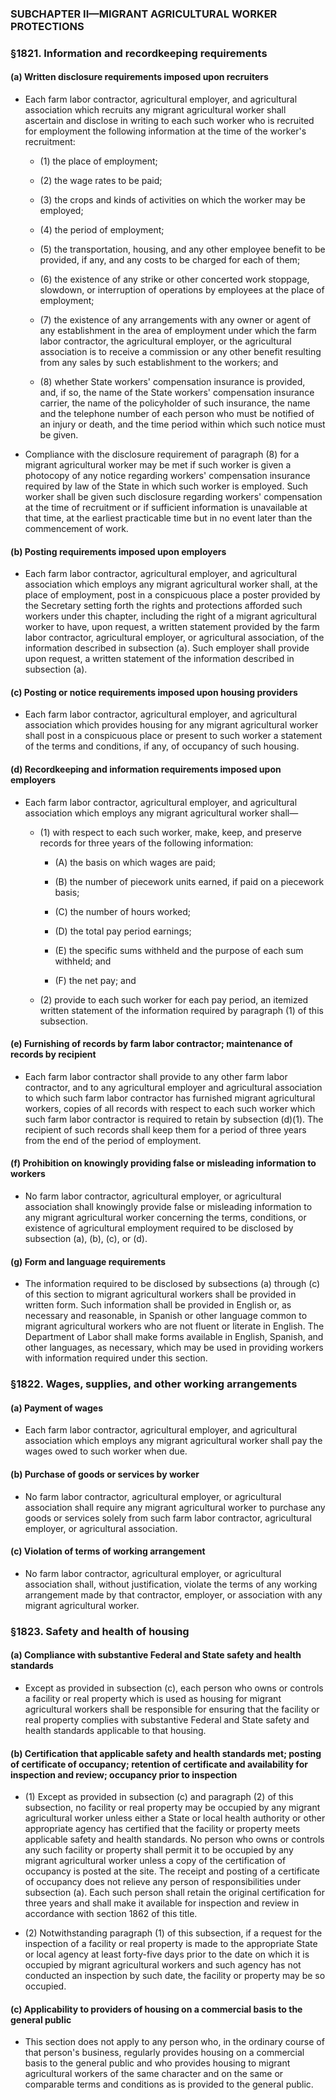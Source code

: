 ### SUBCHAPTER II—MIGRANT AGRICULTURAL WORKER PROTECTIONS

### §1821. Information and recordkeeping requirements
#### (a) Written disclosure requirements imposed upon recruiters
* Each farm labor contractor, agricultural employer, and agricultural association which recruits any migrant agricultural worker shall ascertain and disclose in writing to each such worker who is recruited for employment the following information at the time of the worker's recruitment:

  * (1) the place of employment;

  * (2) the wage rates to be paid;

  * (3) the crops and kinds of activities on which the worker may be employed;

  * (4) the period of employment;

  * (5) the transportation, housing, and any other employee benefit to be provided, if any, and any costs to be charged for each of them;

  * (6) the existence of any strike or other concerted work stoppage, slowdown, or interruption of operations by employees at the place of employment;

  * (7) the existence of any arrangements with any owner or agent of any establishment in the area of employment under which the farm labor contractor, the agricultural employer, or the agricultural association is to receive a commission or any other benefit resulting from any sales by such establishment to the workers; and

  * (8) whether State workers' compensation insurance is provided, and, if so, the name of the State workers' compensation insurance carrier, the name of the policyholder of such insurance, the name and the telephone number of each person who must be notified of an injury or death, and the time period within which such notice must be given.


* Compliance with the disclosure requirement of paragraph (8) for a migrant agricultural worker may be met if such worker is given a photocopy of any notice regarding workers' compensation insurance required by law of the State in which such worker is employed. Such worker shall be given such disclosure regarding workers' compensation at the time of recruitment or if sufficient information is unavailable at that time, at the earliest practicable time but in no event later than the commencement of work.

#### (b) Posting requirements imposed upon employers
* Each farm labor contractor, agricultural employer, and agricultural association which employs any migrant agricultural worker shall, at the place of employment, post in a conspicuous place a poster provided by the Secretary setting forth the rights and protections afforded such workers under this chapter, including the right of a migrant agricultural worker to have, upon request, a written statement provided by the farm labor contractor, agricultural employer, or agricultural association, of the information described in subsection (a). Such employer shall provide upon request, a written statement of the information described in subsection (a).

#### (c) Posting or notice requirements imposed upon housing providers
* Each farm labor contractor, agricultural employer, and agricultural association which provides housing for any migrant agricultural worker shall post in a conspicuous place or present to such worker a statement of the terms and conditions, if any, of occupancy of such housing.

#### (d) Recordkeeping and information requirements imposed upon employers
* Each farm labor contractor, agricultural employer, and agricultural association which employs any migrant agricultural worker shall—

  * (1) with respect to each such worker, make, keep, and preserve records for three years of the following information:

    * (A) the basis on which wages are paid;

    * (B) the number of piecework units earned, if paid on a piecework basis;

    * (C) the number of hours worked;

    * (D) the total pay period earnings;

    * (E) the specific sums withheld and the purpose of each sum withheld; and

    * (F) the net pay; and


  * (2) provide to each such worker for each pay period, an itemized written statement of the information required by paragraph (1) of this subsection.

#### (e) Furnishing of records by farm labor contractor; maintenance of records by recipient
* Each farm labor contractor shall provide to any other farm labor contractor, and to any agricultural employer and agricultural association to which such farm labor contractor has furnished migrant agricultural workers, copies of all records with respect to each such worker which such farm labor contractor is required to retain by subsection (d)(1). The recipient of such records shall keep them for a period of three years from the end of the period of employment.

#### (f) Prohibition on knowingly providing false or misleading information to workers
* No farm labor contractor, agricultural employer, or agricultural association shall knowingly provide false or misleading information to any migrant agricultural worker concerning the terms, conditions, or existence of agricultural employment required to be disclosed by subsection (a), (b), (c), or (d).

#### (g) Form and language requirements
* The information required to be disclosed by subsections (a) through (c) of this section to migrant agricultural workers shall be provided in written form. Such information shall be provided in English or, as necessary and reasonable, in Spanish or other language common to migrant agricultural workers who are not fluent or literate in English. The Department of Labor shall make forms available in English, Spanish, and other languages, as necessary, which may be used in providing workers with information required under this section.

### §1822. Wages, supplies, and other working arrangements
#### (a) Payment of wages
* Each farm labor contractor, agricultural employer, and agricultural association which employs any migrant agricultural worker shall pay the wages owed to such worker when due.

#### (b) Purchase of goods or services by worker
* No farm labor contractor, agricultural employer, or agricultural association shall require any migrant agricultural worker to purchase any goods or services solely from such farm labor contractor, agricultural employer, or agricultural association.

#### (c) Violation of terms of working arrangement
* No farm labor contractor, agricultural employer, or agricultural association shall, without justification, violate the terms of any working arrangement made by that contractor, employer, or association with any migrant agricultural worker.

### §1823. Safety and health of housing
#### (a) Compliance with substantive Federal and State safety and health standards
* Except as provided in subsection (c), each person who owns or controls a facility or real property which is used as housing for migrant agricultural workers shall be responsible for ensuring that the facility or real property complies with substantive Federal and State safety and health standards applicable to that housing.

#### (b) Certification that applicable safety and health standards met; posting of certificate of occupancy; retention of certificate and availability for inspection and review; occupancy prior to inspection
* (1) Except as provided in subsection (c) and paragraph (2) of this subsection, no facility or real property may be occupied by any migrant agricultural worker unless either a State or local health authority or other appropriate agency has certified that the facility or property meets applicable safety and health standards. No person who owns or controls any such facility or property shall permit it to be occupied by any migrant agricultural worker unless a copy of the certification of occupancy is posted at the site. The receipt and posting of a certificate of occupancy does not relieve any person of responsibilities under subsection (a). Each such person shall retain the original certification for three years and shall make it available for inspection and review in accordance with section 1862 of this title.

* (2) Notwithstanding paragraph (1) of this subsection, if a request for the inspection of a facility or real property is made to the appropriate State or local agency at least forty-five days prior to the date on which it is occupied by migrant agricultural workers and such agency has not conducted an inspection by such date, the facility or property may be so occupied.

#### (c) Applicability to providers of housing on a commercial basis to the general public
* This section does not apply to any person who, in the ordinary course of that person's business, regularly provides housing on a commercial basis to the general public and who provides housing to migrant agricultural workers of the same character and on the same or comparable terms and conditions as is provided to the general public.